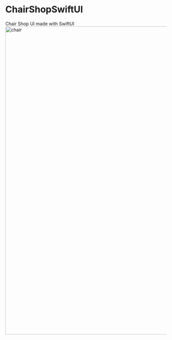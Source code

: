 # ChairShopSwiftUI
Chair Shop UI made with SwiftUI
<img width="960" alt="chair" src="https://user-images.githubusercontent.com/70090469/222916609-c9d12abc-f35b-442e-b405-52816cdc0f5a.png">
